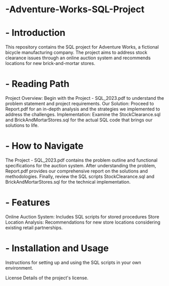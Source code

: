 # -Adventure-Works-SQL-Project

# - Introduction
This repository contains the SQL project for Adventure Works, a fictional bicycle manufacturing company. The project aims to address stock clearance issues through an online auction system and recommends locations for new brick-and-mortar stores.

# - Reading Path
Project Overview: Begin with the Project - SQL_2023.pdf to understand the problem statement and project requirements.
Our Solution: Proceed to Report.pdf for an in-depth analysis and the strategies we implemented to address the challenges.
Implementation: Examine the StockClearance.sql and BrickAndMortarStores.sql for the actual SQL code that brings our solutions to life.

# - How to Navigate
The Project - SQL_2023.pdf contains the problem outline and functional specifications for the auction system.
After understanding the problem, Report.pdf provides our comprehensive report on the solutions and methodologies.
Finally, review the SQL scripts StockClearance.sql and BrickAndMortarStores.sql for the technical implementation.

# - Features
Online Auction System: Includes SQL scripts for stored procedures
Store Location Analysis: Recommendations for new store locations considering existing retail partnerships.

# - Installation and Usage
Instructions for setting up and using the SQL scripts in your own environment.

License
Details of the project's license.
